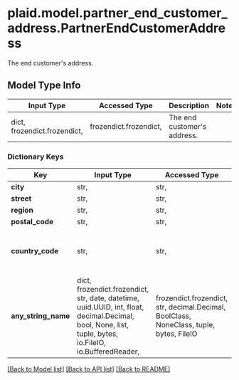 # plaid.model.partner_end_customer_address.PartnerEndCustomerAddress

The end customer's address.

## Model Type Info
Input Type | Accessed Type | Description | Notes
------------ | ------------- | ------------- | -------------
dict, frozendict.frozendict,  | frozendict.frozendict,  | The end customer&#x27;s address. | 

### Dictionary Keys
Key | Input Type | Accessed Type | Description | Notes
------------ | ------------- | ------------- | ------------- | -------------
**city** | str,  | str,  |  | [optional] 
**street** | str,  | str,  |  | [optional] 
**region** | str,  | str,  |  | [optional] 
**postal_code** | str,  | str,  |  | [optional] 
**country_code** | str,  | str,  | ISO-3166-1 alpha-2 country code standard. | [optional] 
**any_string_name** | dict, frozendict.frozendict, str, date, datetime, uuid.UUID, int, float, decimal.Decimal, bool, None, list, tuple, bytes, io.FileIO, io.BufferedReader,  | frozendict.frozendict, str, decimal.Decimal, BoolClass, NoneClass, tuple, bytes, FileIO | any string name can be used but the value must be the correct type | [optional]

[[Back to Model list]](../../README.md#documentation-for-models) [[Back to API list]](../../README.md#documentation-for-api-endpoints) [[Back to README]](../../README.md)

